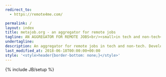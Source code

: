 ```yaml
---
redirect_to:
  - https://remote4me.com/

permalink: /
layout: index
title: metajob.org - an aggregator for remote jobs 
tagline: AN AGGREGATOR FOR REMOTE JOBS<br/><small>in tech and non-tech</small> 
undertagline: 
description: An aggregator for remote jobs in tech and non-tech. Developer jobs categorized by technology stack.
last_modified_at: 2018-06-18T00:00:00+00:00
style: '<style>header{border-bottom: none;}</style>'
---
```

{% include JB/setup %}


